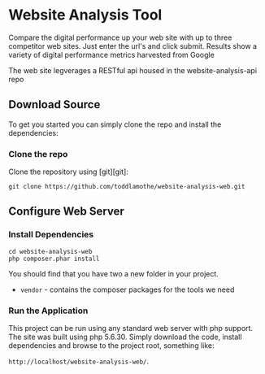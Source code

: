 # Website Analysis Tool

Compare the digital performance up your web site with up to three competitor web sites. Just enter the url's and click submit. Results show a variety of digital performance metrics harvested from Google

The web site legverages a RESTful api housed in the website-analysis-api repo

## Download Source

To get you started you can simply clone the repo and install the dependencies:

### Clone the repo

Clone the repository using [git][git]:

```
git clone https://github.com/toddlamothe/website-analysis-web.git
```

## Configure Web Server

### Install Dependencies

```
cd website-analysis-web
php composer.phar install
```

You should find that you have two a new folder in your project.

* `vendor` - contains the composer packages for the tools we need

### Run the Application

This project can be run using any standard web server with php support. The site was built using php 5.6.30. Simply download the code, install dependencies and browse to the project root, something like:

`http://localhost/website-analysis-web/`.

